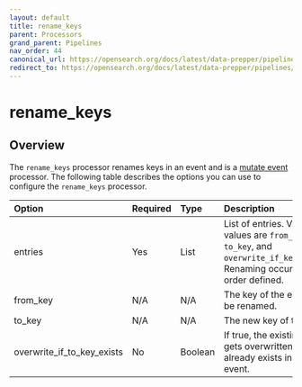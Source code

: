 ```yaml
---
layout: default
title: rename_keys
parent: Processors
grand_parent: Pipelines
nav_order: 44
canonical_url: https://opensearch.org/docs/latest/data-prepper/pipelines/configuration/processors/rename-keys/
redirect_to: https://opensearch.org/docs/latest/data-prepper/pipelines/configuration/processors/rename-keys/
---
```


# rename_keys

## Overview

The `rename_keys` processor renames keys in an event and is a [mutate event](https://github.com/opensearch-project/data-prepper/tree/main/data-prepper-plugins/mutate-event-processors#mutate-event-processors) processor. The following table describes the options you can use to configure the `rename_keys` processor.

Option | Required | Type | Description
:--- | :--- | :--- | :---
entries | Yes | List | List of entries. Valid values are `from_key`, `to_key`, and `overwrite_if_key_exists`. Renaming occurs in the order defined.
from_key | N/A | N/A | The key of the entry to be renamed.
to_key | N/A | N/A | The new key of the entry.
overwrite_if_to_key_exists | No | Boolean | If true, the existing value gets overwritten if `to_key` already exists in the event.

<!---## Configuration

Content will be added to this section.

## Metrics

Content will be added to this section.--->